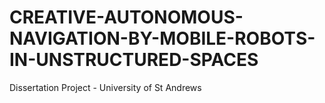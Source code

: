 # CREATIVE-AUTONOMOUS-NAVIGATION-BY-MOBILE-ROBOTS-IN-UNSTRUCTURED-SPACES
Dissertation Project - University of St Andrews
